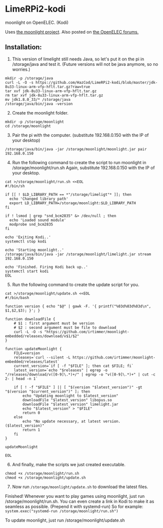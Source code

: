 # LimeRPi2-kodi
moonlight on OpenELEC. (Kodi)

Uses [the moonlight project](https://github.com/irtimmer/moonlight-embedded).
Also posted on [the OpenELEC forums.](http://openelec.tv/forum/12-guides-tips-and-tricks/76298-how-to-setup-moonlight-on-the-raspberry-pi#137002)

Installation:
--------------
1. This version of limelight still needs Java, so let's put it on the pi in /storage/java and test it. (Future versions will not be java anymore, so no worries.)
```
mkdir -p /storage/java
curl -L -O -s https://github.com/HazCod/LimeRPi2-kodi/blob/master/jdk-8u33-linux-arm-vfp-hflt.tar.gz?raw=true
tar xvf jdk-8u33-linux-arm-vfp-hflt.tar.gz
rm tar xvf jdk-8u33-linux-arm-vfp-hflt.tar.gz
mv jdk1.8.0_33/* /storage/java
/storage/java/bin/java -version
```

2. Create the moonlight folder.
```
mkdir -p /storage/moonlight
cd /storage/moonlight
```

3. Pair the pi with the computer. (substitute 192.168.0.150 with the IP of your desktop)
```
/storage/java/bin/java -jar /storage/moonlight/moonlight.jar pair 192.168.0.150
```

4. Run the following command to create the script to run moonlight in /storage/moonlight/run.sh
Again, substitute 192.168.0.150 with the IP of your desktop.
```
cat >/storage/moonlight/run.sh <<EOL
#!/bin/sh

if [[ ! $LD_LIBRARY_PATH == *"/storage/limeligt"* ]]; then
  echo 'Changed library path'
  export LD_LIBRARY_PATH=/storage/moonlight:$LD_LIBRARY_PATH
fi

if ! lsmod | grep "snd_bcm2835" &> /dev/null ; then
  echo 'Loaded sound module'
  modprobe snd_bcm2835
fi

echo 'Exiting Kodi..'
systemctl stop kodi

echo 'Starting moonlight..'
/storage/java/bin/java -jar /storage/moonlight/limelight.jar stream 192.168.0.150

echo 'Finished. Firing Kodi back up..'
systemctl start kodi
EOL
```

5. Run the following command to create the update script for you.
```
cat >/storage/moonlight/update.sh <<EOL
#!/bin/bash

function version { echo "$@" | gawk -F. '{ printf("%03d%03d%03d\n", $1,$2,$3); }'; }

function downloadFile {
    # $1 : first argument must be version
    # $2 : second argument must be file to download
    curl -L -O -s "https://github.com/irtimmer/moonlight-embedded/releases/download/v$1/$2"
}

function updateMoonlight {
	FILE=version
	releases=`curl --silent -L https://github.com/irtimmer/moonlight-embedded/releases/latest`
	current_version=`if [ -f "$FILE" ]; then cat $FILE; fi`
	latest_version=`echo "$releases" | egrep -o "/releases/download/v([0-9]\.*)+/" | egrep -o "v([0-9]\.*)+" | cut -c 2- | head -n 1`

	if [ ! -f "$FILE" ] || [ "$(version "$latest_version")" -gt "$(version "$current_version")" ]; then
		echo "Updating moonlight to $latest_version"
		downloadFile "$latest_version" libopus.so
		downloadFile "$latest_version" limelight.jar
		echo "$latest_version" > "$FILE"
		return 0
	else
		echo "No update necessary, at latest version. ($latest_version)"
		return 1
	fi
}

updateMoonlight

EOL
```

6. And finally, make the scripts we just created executable.
```
chmod +x /storage/moonlight/run.sh
chmod +x /storage/moonlight/update.sh
```
7. Now run `/storage/moonlight/update.sh` to download the latest files.

Finished! Whenever you want to play games using moonlight, just run /storage/moonlight/run.sh.
You can even create a link in Kodi to make it as seamless as possible. (Prepend it with systemd-run)
So for example: `system.exec("systemd-run /storage/moonlight/run.sh")`


To update moonlight, just run /storage/moonlight/update.sh

